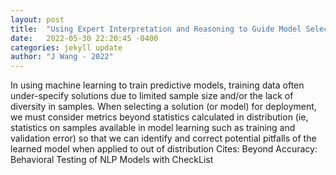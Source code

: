 ```yaml
---
layout: post
title:  "Using Expert Interpretation and Reasoning to Guide Model Selection in Machine Learning"
date:   2022-05-30 22:20:45 -0400
categories: jekyll update
author: "J Wang - 2022"
---
```

In using machine learning to train predictive models, training data often under-specify solutions due to limited sample size and/or the lack of diversity in samples. When selecting a solution (or model) for deployment, we must consider metrics beyond statistics calculated in distribution (ie, statistics on samples available in model learning such as training and validation error) so that we can identify and correct potential pitfalls of the learned model when applied to out of distribution  Cites: Beyond Accuracy: Behavioral Testing of NLP Models with CheckList